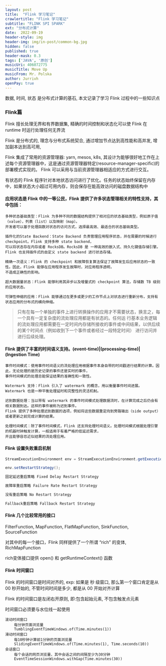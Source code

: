 ```yaml
---
layout: post
title:  "Flink 学习笔记"
crawlertitle: "Flink 学习笔记"
subtitle: "FLINK SPI SPARK"
ext: "分布式计算"
date:  2022-09-19
header-style: img
header-img: img/in-post/common-bg.jpg
hidden: false
published: true
header-mask: 0.3
tags: ['JAVA', '原创']
musicUri: 406072775
musicTitle: Move Up
musicFrom: Mr. Polska
author: Jurrivh
openPay: true
---
```


数据, 时间, 状态 是分布式计算的基石, 本文记录了学习 Flink 过程中的一些知识点



### Flink篇

Flink 擅长处理无界和有界数据集, 精确的时间控制和状态化可以使 Flink 在 runtime 时运行处理任何无界流

Flink 是分布式的, 理念与分布式系统契合, 通过增加节点达到高性能和高并发, 增加副本达到高可用,

Flink 集成了常用的资源管理器: yarn, mesos, k8s, 其设计为能够很好地工作在上述每个资源管理器中，这是通过资源管理器特定(resource-manager-specific)的部署模式实现的。
Flink 可以采用与当前资源管理器相适应的方式进行交互。

有状态的 Flink 程序针对本地状态访问进行了优化。任务的状态始终保留在内存中，如果状态大小超过可用内存，则会保存在能高效访问的磁盘数据结构中

#### 应用状态是 Flink 中的一等公民，Flink 提供了许多状态管理相关的特性支持，其中包括：

```text
多种状态基础类型：Flink 为多种不同的数据结构提供了相对应的状态基础类型，例如原子值（value），列表（list）以及映射（map）。
开发者可以基于处理函数对状态的访问方式，选择最高效、最适合的状态基础类型。

插件化的State Backend：State Backend 负责管理应用程序状态，并在需要的时候进行 checkpoint。Flink 支持多种 state backend，
可以将状态存在内存或者 RocksDB。RocksDB 是 一种高效的嵌入式、持久化键值存储引擎。Flink 也支持插件式的自定义 state backend 进行状态存储。

精确一次语义：Flink 的 checkpoint 和故障恢复算法保证了故障发生后应用状态的一致性。因此，Flink 能够在应用程序发生故障时，对应用程序透明，
不造成正确性的影响。

超大数据量状态：Flink 能够利用其异步以及增量式的 checkpoint 算法，存储数 TB 级别的应用状态。

可弹性伸缩的应用：Flink 能够通过在更多或更少的工作节点上对状态进行重新分布，支持有状态应用的分布式的横向伸缩。
```

> 只有在每一个单独的事件上进行转换操作的应用才不需要状态，换言之，每一个具有一定复杂度的流处理应用都是有状态的。任何运
> 行基本业务逻辑的流处理应用都需要在一定时间内存储所接收的事件或中间结果，以供后续的某个时间点（例如收到下一个事件或者经过一段特定时间）
> 进行访问并进行后续处理。

#### Flink 提供了丰富的时间语义支持。(event-time)|(processing-time)|(Ingestion Time)

```text
事件时间模式：使用事件时间语义的流处理应用根据事件本身自带的时间戳进行结果的计算。因此，无论处理的是历史记录的事件还是实时的事件，
事件时间模式的处理总能保证结果的准确性和一致性。

Watermark 支持：Flink 引入了 watermark 的概念，用以衡量事件时间进展。Watermark 也是一种平衡处理延时和完整性的灵活机制。

迟到数据处理：当以带有 watermark 的事件时间模式处理数据流时，在计算完成之后仍会有相关数据到达。这样的事件被称为迟到事件。
Flink 提供了多种处理迟到数据的选项，例如将这些数据重定向到旁路输出（side output）或者更新之前完成计算的结果。

处理时间模式：除了事件时间模式，Flink 还支持处理时间语义。处理时间模式根据处理引擎的机器时钟触发计算，一般适用于有着严格的低延迟需求，
并且能够容忍近似结果的流处理应用。
```

#### Flink 设置失败重启机制

```java
StreamExecutionEnvironment env = StreamExecutionEnvironment.getExecutionEnvironment();

env.setRestartStrategy();

固定延迟重启策略 Fixed Delay Restart Strategy

故障率重启策略 Failure Rate Restart Strategy

没有重启策略 No Restart Strategy

Fallback重启策略 Fallback Restart Strategy
```

#### Flink 几个比较常用的接口

FilterFunction, MapFunction, FlatMapFunction, SinkFunction, SourceFunction

对其中的每一个接口，Flink 同样提供了一个所谓 “rich” 的变体, RichMapFunction

rich变体接口提供 open() 和 getRuntimeContext() 函数

#### Flink 时间窗口

Flink 的时间窗口是时间对齐的, exp: 如果是 秒 级窗口, 那么第一个窗口肯定是从 00 秒开始的, 不管时间时间是多少, 都是从 00 开始对齐计算

Flink 的时间窗口是左闭右开原则, 即:包含起始元素, 不包含触发点元素

时间窗口必须要与水位线一起使用

```text
滚动时间窗口
    每分钟页面浏览量
    TumblingEventTimeWindows.of(Time.minutes(1))
滑动时间窗口
    每10秒钟计算前1分钟的页面浏览量
    SlidingEventTimeWindows.of(Time.minutes(1), Time.seconds(10))
会话窗口
    每个会话的网页浏览量，其中会话之间的间隔至少为30分钟
    EventTimeSessionWindows.withGap(Time.minutes(30))
```

